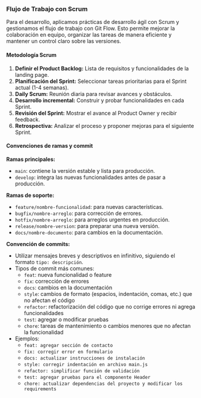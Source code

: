 ### Flujo de Trabajo con Scrum

Para el desarrollo, aplicamos prácticas de desarrollo ágil con Scrum y gestionamos el flujo de trabajo con Git Flow. Esto permite mejorar la colaboración en equipo, organizar las tareas de manera eficiente y mantener un control claro sobre las versiones.

#### Metodología Scrum

1. **Definir el Product Backlog:** Lista de requisitos y funcionalidades de la landing page.
2. **Planificación del Sprint:** Seleccionar tareas prioritarias para el Sprint actual (1-4 semanas).
3. **Daily Scrum:** Reunión diaria para revisar avances y obstáculos.
4. **Desarrollo incremental:** Construir y probar funcionalidades en cada Sprint.
5. **Revisión del Sprint:** Mostrar el avance al Product Owner y recibir feedback.
6. **Retrospectiva:** Analizar el proceso y proponer mejoras para el siguiente Sprint.

#### Convenciones de ramas y commit
 
**Ramas principales:**
- `main`: contiene la versión estable y lista para producción.
- `develop`: integra las nuevas funcionalidades antes de pasar a producción.

**Ramas de soporte:**
- `feature/nombre-funcionalidad`: para nuevas características.
- `bugfix/nombre-arreglo`: para corrección de errores.
- `hotfix/nombre-arreglo`: para arreglos urgentes en producción.
- `release/nombre-version`: para preparar una nueva versión.
- `docs/nombre-documento`: para cambios en la documentación.

**Convención de commits:**
- Utilizar mensajes breves y descriptivos en infinitivo, siguiendo el formato `tipo: descripción`.
- Tipos de commit más comunes:
    - `feat`: nueva funcionalidad o feature
    - `fix`: corrección de errores
    - `docs`: cambios en la documentación
    - `style`: cambios de formato (espacios, indentación, comas, etc.) que no afectan el código
    - `refactor`: refactorización del código que no corrige errores ni agrega funcionalidades
    - `test`: agregar o modificar pruebas
    - `chore`: tareas de mantenimiento o cambios menores que no afectan la funcionalidad
- Ejemplos:
    - `feat: agregar sección de contacto`
    - `fix: corregir error en formulario`
    - `docs: actualizar instrucciones de instalación`
    - `style: corregir indentación en archivo main.js`
    - `refactor: simplificar función de validación`
    - `test: agregar pruebas para el componente Header`
    - `chore: actualizar dependencias del proyecto y modificar los requirements`